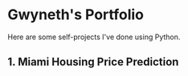 # Gwyneth's Portfolio

Here are some self-projects I've done using Python.

## 1. Miami Housing Price Prediction
